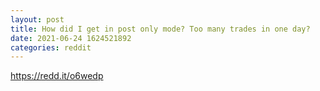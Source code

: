 ```yaml
--- 
layout: post 
title: How did I get in post only mode? Too many trades in one day? 
date: 2021-06-24 1624521892 
categories: reddit 
--- 
```

https://redd.it/o6wedp